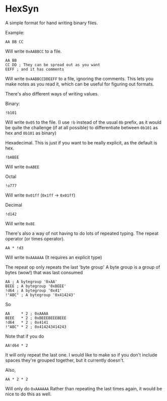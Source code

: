 # HexSyn
A simple format for hand writing binary files. 

Example:
```
AA BB CC
```

Will write `0xAABBCC` to a file.

```
AA BB
CC DD ; They can be spread out as you want
EEFF ; and it has comments
```
Will write `0xAABBCCDDEEFF` to a file, ignoring the comments.
This lets you make notes as you read it, which can be useful for figuring out formats.

There's also different ways of writing values.

Binary:
```
!b101
```
Will write `0x05` to the file.
(I use `!b` instead of the usual `0b` prefix, as it would be quite the challenge (if at all possible) to differentiate between
`0b101` as hex and `0b101` as binary)

Hexadecimal. This is just if you want to be really explicit, as the default is hex.
```
!bABEE
```
Will write `0xABEE`

Octal
```
!o777
```
Will write `0x01ff` (`0x1ff` -> `0x01ff`)

Decimal
```
!d142
```
Will write `0x8E`

There's also a way of not having to do lots of repeated typing. The repeat operator (or times operator).

```
AA * !d3
```
Will write `0xAAAAAA`
(It requires an explicit type)

The repeat op only repeats the last 'byte group'
A byte group is a group of bytes (wow!) that was last consumed

```
AA ; A bytegroup '0xAA'
BEEE ; A bytegroup '0xBEEE'
!d64 ; A bytegroup '0x41'
!"ABC" ; A bytegroup '0x414243'
```

So

```
AA     * 2 ; 0xAAAA
BEEE   * 2 ; 0xBEEEBEEEBEEE
!d64   * 2 ; 0x4141
!"ABC" * 2 ; 0x414243414243
```

Note that if you do
```
AA!d64 * 2
```
It will only repeat the last one. I would like to make so if you don't include spaces they're grouped together, but it currently doesn't.

Also,
```
AA * 2 * 2
```
Will only do `0xAAAAAA`
Rather than repeating the last times again, it would be nice to do this as well.